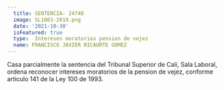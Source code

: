 ```yaml
---
  title: SENTENCIA- 24748
  image: SL1083-2019.png
  date: '2021-10-30' 
  isFeatured: true
  type:  Intereses moratorios pension de vejez
  name: FRANCISCO JAVIER RICAURTE GOMEZ
---
```

 Casa parcialmente la sentencia del Tribunal Superior de Cali,  Sala Laboral, ordena reconocer intereses moratorios de la pension de vejez, conforme articulo 141 de la Ley 100 de 1993.
